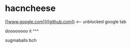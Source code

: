 # hacncheese

[[www.google.com]]([github.com]) <-- unblocked google tab

doooooooo it ^^^





































































































































sugmaballs bch

